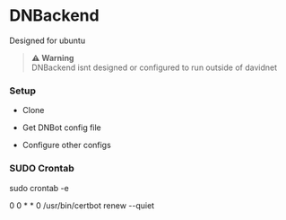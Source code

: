 # DNBackend
Designed for ubuntu

> **⚠ Warning**<br> DNBackend isnt designed or configured to run outside of davidnet

### Setup
 - Clone
 
 - Get DNBot config file
 - Configure other configs

### SUDO Crontab
sudo crontab -e

0 0 * * 0 /usr/bin/certbot renew --quiet
